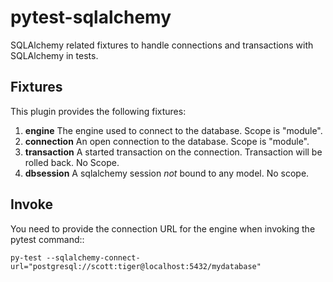 # pytest-sqlalchemy
SQLAlchemy related fixtures to handle connections and transactions with SQLAlchemy in tests.

## Fixtures
This plugin provides the following fixtures:

1. **engine** The engine used to connect to the database. Scope is "module".
1. **connection** An open connection to the database. Scope is "module".
1. **transaction** A started transaction on the connection. Transaction will be rolled back. No Scope.
1. **dbsession** A sqlalchemy session *not* bound to any model. No scope.

## Invoke
You need to provide the connection URL for the engine when invoking the pytest command::

    py-test --sqlalchemy-connect-url="postgresql://scott:tiger@localhost:5432/mydatabase"
